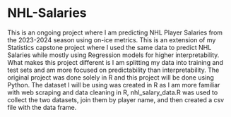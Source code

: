 # NHL-Salaries
This is an ongoing project where I am predicting NHL Player Salaries from the 2023-2024 season using on-ice metrics. This is an extension of my Statistics capstone project where I used the same data to predict NHL Salaries while mostly using Regression models for higher interpretability. What makes this project different is I am splitting my data into training and test sets and am more focused on predictability than interpretability. The original project was done solely in R and this project will be done using Python. The dataset I will be using was created in R as I am more familiar with web scraping and data cleaning in R, nhl_salary_data.R was used to collect the two datasets, join them by player name, and then created a csv file with the data frame. 
